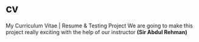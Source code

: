 # cv
My Curriculum Vitae | Resume &amp; Testing Project
We are going to make this project really exciting with the help of our instructor <b>(Sir Abdul Rehman)<b>